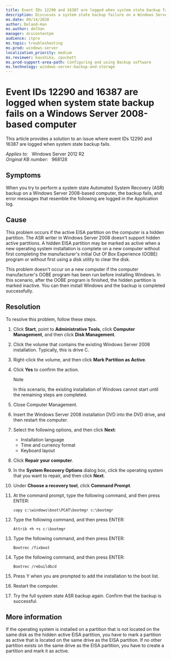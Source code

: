 ```yaml
---
title: Event IDs 12290 and 16387 are logged when system state backup fails
description: Discusses a system state backup failure on a Windows Server 2008-based computer where event IDs 12290 and 16387 are logged. Provides a resolution.
ms.date: 09/14/2020
author: Deland-Han 
ms.author: delhan
manager: dcscontentpm
audience: itpro
ms.topic: troubleshooting
ms.prod: windows-server
localization_priority: medium
ms.reviewer: kaushika, cpuckett
ms.prod-support-area-path: Configuring and using Backup software
ms.technology: windows-server-backup-and-storage
---
```

# Event IDs 12290 and 16387 are logged when system state backup fails on a Windows Server 2008-based computer

This article provides a solution to an issue where event IDs 12290 and 16387 are logged when system state backup fails.

_Applies to:_ &nbsp; Windows Server 2012 R2  
_Original KB number:_ &nbsp; 968128

## Symptoms

When you try to perform a system state Automated System Recovery (ASR) backup on a Windows Server 2008-based computer, the backup fails, and error messages that resemble the following are logged in the Application log.

## Cause

This problem occurs if the active EISA partition on the computer is a hidden partition. The ASR writer in Windows Server 2008 doesn't support hidden active partitions. A hidden EISA partition may be marked as active when a new operating system installation is complete on a new computer without first completing the manufacturer's initial Out Of Box Experience (OOBE) program or without first using a disk utility to clear the disk.

This problem doesn't occur on a new computer if the computer manufacturer's OOBE program has been run before installing Windows. In this scenario, after the OOBE program is finished, the hidden partition is marked inactive. You can then install Windows and the backup is completed successfully.

## Resolution

To resolve this problem, follow these steps.

1. Click **Start**, point to **Administrative Tools**, click **Computer Management**, and then click **Disk Management**.
2. Click the volume that contains the existing Windows Server 2008 installation. Typically, this is drive C.
3. Right-click the volume, and then click **Mark Partition as Active**.
4. Click **Yes** to confirm the action.

    > [!NOTE]
    > In this scenario, the existing installation of Windows cannot start until the remaining steps are completed.

5. Close Computer Management.
6. Insert the Windows Server 2008 installation DVD into the DVD drive, and then restart the computer.
7. Select the following options, and then click **Next**:
    - Installation language
    - Time and currency format
    - Keyboard layout
8. Click **Repair your computer**.
9. In the **System Recovery Options** dialog box, click the operating system that you want to repair, and then click **Next**.
10. Under **Choose a recovery tool**, click **Command Prompt**.
11. At the command prompt, type the following command, and then press ENTER:

    ```console
    copy c:\windows\boot\PCAT\bootmgr c:\bootmgr
    ```

12. Type the following command, and then press ENTER:  

    ```console
    Attrib +h +s c:\bootmgr
    ```

13. Type the following command, and then press ENTER:  

    ```console
    Bootrec /fixboot
    ```

14. Type the following command, and then press ENTER:  

    ```console
    Bootrec /rebuildbcd
    ```

15. Press Y when you are prompted to add the installation to the boot list.

16. Restart the computer.

17. Try the full system state ASR backup again. Confirm that the backup is successful.

## More information

If the operating system is installed on a partition that is not located on the same disk as the hidden active EISA partition, you have to mark a partition as active that is located on the same drive as the EISA partition. If no other partition exists on the same drive as the EISA partition, you have to create a partition and mark it as active.
